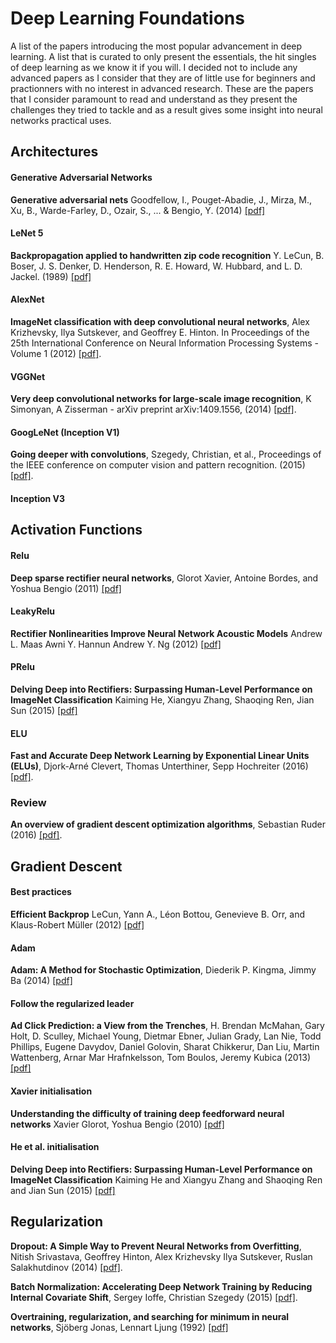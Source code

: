 # Deep Learning Foundations

A list of the papers introducing the most popular advancement in deep learning. A list that is curated to only present the essentials, the hit singles of deep learning as we know it if you will. I decided not to include any advanced papers as I consider that they are of little use for beginners and practionners with no interest in advanced research.
These are the papers that I consider paramount to read and understand as they present the challenges they tried to tackle and as a result gives some insight into neural networks practical uses.


## Architectures

#### Generative Adversarial Networks
**Generative adversarial nets** Goodfellow, I., Pouget-Abadie, J., Mirza, M., Xu, B., Warde-Farley, D., Ozair, S., ... & Bengio, Y. (2014) [[pdf]](http://papers.nips.cc/paper/5423-generative-adversarial-nets.pdf)

#### LeNet 5
**Backpropagation applied to handwritten zip code recognition** Y. LeCun, B. Boser, J. S. Denker, D. Henderson, R. E. Howard, W. Hubbard, and L. D. Jackel. (1989) [[pdf]](http://yann.lecun.com/exdb/publis/pdf/lecun-89e.pdf)

#### AlexNet

**ImageNet classification with deep convolutional neural networks**, Alex Krizhevsky, Ilya Sutskever, and Geoffrey E. Hinton. In Proceedings of the 25th International Conference on Neural Information Processing Systems - Volume 1 (2012) [[pdf]](https://papers.nips.cc/paper/4824-imagenet-classification-with-deep-convolutional-neural-networks.pdf).

#### VGGNet

**Very deep convolutional networks for large-scale image recognition**, K Simonyan, A Zisserman - arXiv preprint arXiv:1409.1556, (2014) [[pdf]](https://arxiv.org/pdf/1409.1556v6.pdf).


#### GoogLeNet (Inception V1)

**Going deeper with convolutions**, Szegedy, Christian, et al., Proceedings of the IEEE conference on computer vision and pattern recognition. (2015) [[pdf]](https://arxiv.org/pdf/1409.4842.pdf).


#### Inception V3



## Activation Functions

#### Relu
**Deep sparse rectifier neural networks**, Glorot Xavier, Antoine Bordes, and Yoshua Bengio (2011) [[pdf]](http://proceedings.mlr.press/v15/glorot11a/glorot11a.pdf)

#### LeakyRelu
**Rectifier Nonlinearities Improve Neural Network Acoustic Models**  Andrew L. Maas Awni Y. Hannun Andrew Y. Ng (2012) [[pdf]](https://ai.stanford.edu/~amaas/papers/relu_hybrid_icml2013_final.pdf)

#### PRelu
**Delving Deep into Rectifiers: Surpassing Human-Level Performance on ImageNet Classification** Kaiming He, Xiangyu Zhang, Shaoqing Ren, Jian Sun (2015) [[pdf]](https://arxiv.org/pdf/1502.01852.pdf)

#### ELU
**Fast and Accurate Deep Network Learning by Exponential Linear Units (ELUs)**, Djork-Arné Clevert, Thomas Unterthiner, Sepp Hochreiter (2016) [[pdf]](https://arxiv.org/pdf/1511.07289).

### Review
**An overview of gradient descent optimization algorithms**, Sebastian Ruder (2016) [[pdf]](https://arxiv.org/pdf/1609.04747.pdf).


## Gradient Descent

#### Best practices
**Efficient Backprop** LeCun, Yann A., Léon Bottou, Genevieve B. Orr, and Klaus-Robert Müller (2012) [[pdf]](http://yann.lecun.com/exdb/publis/pdf/lecun-98b.pdf)

#### Adam
**Adam: A Method for Stochastic Optimization**, Diederik P. Kingma, Jimmy Ba (2014) [[pdf]](http://arxiv.org/abs/1412.6980)

#### Follow the regularized leader
**Ad Click Prediction: a View from the Trenches**, H. Brendan McMahan, Gary Holt, D. Sculley, Michael Young, Dietmar Ebner, Julian Grady, Lan Nie, Todd Phillips, Eugene Davydov, Daniel Golovin, Sharat Chikkerur, Dan Liu, Martin Wattenberg, Arnar Mar Hrafnkelsson, Tom Boulos, Jeremy Kubica (2013) [[pdf]](https://static.googleusercontent.com/media/research.google.com/en//pubs/archive/41159.pdf)

#### Xavier initialisation

**Understanding the difficulty of training deep feedforward neural networks**  Xavier Glorot, Yoshua Bengio (2010) [[pdf]](http://proceedings.mlr.press/v9/glorot10a/glorot10a.pdf)


#### He et al. initialisation

**Delving Deep into Rectifiers: Surpassing Human-Level Performance on ImageNet Classification** Kaiming He and Xiangyu Zhang and Shaoqing Ren and Jian Sun (2015) [[pdf]](https://arxiv.org/pdf/1502.01852.pdf)


## Regularization

**Dropout: A Simple Way to Prevent Neural Networks from Overfitting**, Nitish Srivastava, Geoffrey Hinton, Alex Krizhevsky
Ilya Sutskever, Ruslan Salakhutdinov (2014) [[pdf]](http://jmlr.org/papers/volume15/srivastava14a.old/srivastava14a.pdf).

**Batch Normalization: Accelerating Deep Network Training by Reducing Internal Covariate Shift**, Sergey Ioffe, Christian Szegedy (2015) [[pdf]](https://arxiv.org/pdf/1502.03167).

**Overtraining, regularization, and searching for minimum in neural networks**, Sjöberg Jonas, Lennart Ljung (1992) [[pdf]](https://pdfs.semanticscholar.org/6bb2/8b64d262b6aefae157be03399db08e41307c.pdf)

